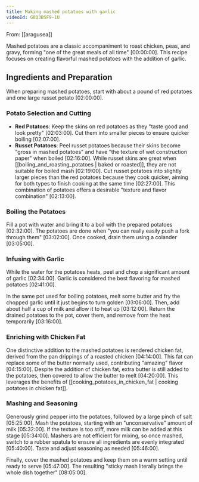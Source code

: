 ```yaml
---
title: Making mashed potatoes with garlic
videoId: G8Q3BSF9-1U
---
```


From: [[aragusea]] <br/> 

Mashed potatoes are a classic accompaniment to roast chicken, peas, and gravy, forming "one of the great meals of all time" <a class="yt-timestamp" data-t="00:00:00">[00:00:00]</a>. This recipe focuses on creating flavorful mashed potatoes with the addition of garlic.

## Ingredients and Preparation
When preparing mashed potatoes, start with about a pound of red potatoes and one large russet potato <a class="yt-timestamp" data-t="02:00:00">[02:00:00]</a>.

### Potato Selection and Cutting
*   **Red Potatoes**: Keep the skins on red potatoes as they "taste good and look pretty" <a class="yt-timestamp" data-t="02:03:00">[02:03:00]</a>. Cut them into smaller pieces to ensure quicker boiling <a class="yt-timestamp" data-t="02:07:00">[02:07:00]</a>.
*   **Russet Potatoes**: Peel russet potatoes because their skins become "gross in mashed potatoes" and have "the texture of wet construction paper" when boiled <a class="yt-timestamp" data-t="02:16:00">[02:16:00]</a>. While russet skins are great when [[boiling_and_roasting_potatoes | baked or roasted]], they are not suitable for boiled mash <a class="yt-timestamp" data-t="02:19:00">[02:19:00]</a>. Cut russet potatoes into slightly larger pieces than the red potatoes because they cook quicker, aiming for both types to finish cooking at the same time <a class="yt-timestamp" data-t="02:27:00">[02:27:00]</a>. This combination of potatoes offers a desirable "texture and flavor combination" <a class="yt-timestamp" data-t="02:13:00">[02:13:00]</a>.

### Boiling the Potatoes
Fill a pot with water and bring it to a boil with the prepared potatoes <a class="yt-timestamp" data-t="02:32:00">[02:32:00]</a>. The potatoes are done when "you can really easily push a fork through them" <a class="yt-timestamp" data-t="03:02:00">[03:02:00]</a>. Once cooked, drain them using a colander <a class="yt-timestamp" data-t="03:05:00">[03:05:00]</a>.

### Infusing with Garlic
While the water for the potatoes heats, peel and chop a significant amount of garlic <a class="yt-timestamp" data-t="02:34:00">[02:34:00]</a>. Garlic is considered the best flavoring for mashed potatoes <a class="yt-timestamp" data-t="02:41:00">[02:41:00]</a>.

In the same pot used for boiling potatoes, melt some butter and fry the chopped garlic until it just begins to turn golden <a class="yt-timestamp" data-t="03:06:00">[03:06:00]</a>. Then, add about half a cup of milk and allow it to heat up <a class="yt-timestamp" data-t="03:12:00">[03:12:00]</a>. Return the drained potatoes to the pot, cover them, and remove from the heat temporarily <a class="yt-timestamp" data-t="03:16:00">[03:16:00]</a>.

### Enriching with Chicken Fat
One distinctive addition to the mashed potatoes is rendered chicken fat, derived from the pan drippings of a roasted chicken <a class="yt-timestamp" data-t="04:14:00">[04:14:00]</a>. This fat can replace some of the butter normally used, contributing "amazing" flavor <a class="yt-timestamp" data-t="04:15:00">[04:15:00]</a>. Despite the addition of chicken fat, extra butter is still added to the potatoes, then covered to allow the butter to melt <a class="yt-timestamp" data-t="04:20:00">[04:20:00]</a>. This leverages the benefits of [[cooking_potatoes_in_chicken_fat | cooking potatoes in chicken fat]].

### Mashing and Seasoning
Generously grind pepper into the potatoes, followed by a large pinch of salt <a class="yt-timestamp" data-t="05:25:00">[05:25:00]</a>. Mash the potatoes, starting with an "unconservative" amount of milk <a class="yt-timestamp" data-t="05:32:00">[05:32:00]</a>. If the texture is too stiff, more milk can be added at this stage <a class="yt-timestamp" data-t="05:34:00">[05:34:00]</a>. Mashers are not efficient for mixing, so once mashed, switch to a rubber spatula to ensure all ingredients are evenly integrated <a class="yt-timestamp" data-t="05:40:00">[05:40:00]</a>. Taste and adjust seasoning as needed <a class="yt-timestamp" data-t="05:46:00">[05:46:00]</a>.

Finally, cover the mashed potatoes and keep them on a warm setting until ready to serve <a class="yt-timestamp" data-t="05:47:00">[05:47:00]</a>. The resulting "sticky mash literally brings the whole dish together" <a class="yt-timestamp" data-t="08:05:00">[08:05:00]</a>.